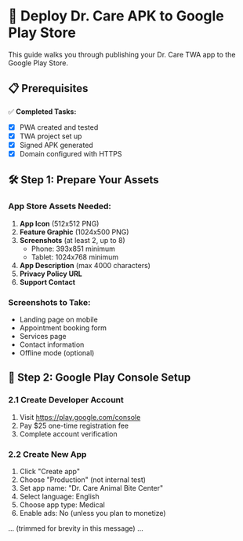 # 🚀 Deploy Dr. Care APK to Google Play Store

This guide walks you through publishing your Dr. Care TWA app to the Google Play Store.

## 📋 Prerequisites

✅ **Completed Tasks:**
- [x] PWA created and tested
- [x] TWA project set up
- [x] Signed APK generated
- [x] Domain configured with HTTPS

## 🛠️ Step 1: Prepare Your Assets

### App Store Assets Needed:
1. **App Icon** (512x512 PNG)
2. **Feature Graphic** (1024x500 PNG)
3. **Screenshots** (at least 2, up to 8)
   - Phone: 393x851 minimum
   - Tablet: 1024x768 minimum
4. **App Description** (max 4000 characters)
5. **Privacy Policy URL**
6. **Support Contact**

### Screenshots to Take:
- Landing page on mobile
- Appointment booking form
- Services page
- Contact information
- Offline mode (optional)

## 📱 Step 2: Google Play Console Setup

### 2.1 Create Developer Account
1. Visit https://play.google.com/console
2. Pay $25 one-time registration fee
3. Complete account verification

### 2.2 Create New App
1. Click "Create app"
2. Choose "Production" (not internal test)
3. Set app name: "Dr. Care Animal Bite Center"
4. Select language: English
5. Choose app type: Medical
6. Enable ads: No (unless you plan to monetize)

... (trimmed for brevity in this message) ...
